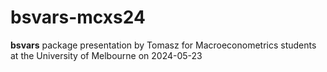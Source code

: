 # bsvars-mcxs24
**bsvars** package presentation by Tomasz for Macroeconometrics students at the University of Melbourne on 2024-05-23
